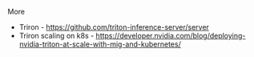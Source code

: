 More

* Triron - https://github.com/triton-inference-server/server
* Triron scaling on k8s - https://developer.nvidia.com/blog/deploying-nvidia-triton-at-scale-with-mig-and-kubernetes/